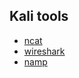 ## Kali tools

- [ncat](../pages/kali_tools/netcat&&ncat.md)
- [wireshark](../pages/kali_tools/wireshark&&tcpdump.md)
- [namp]()
